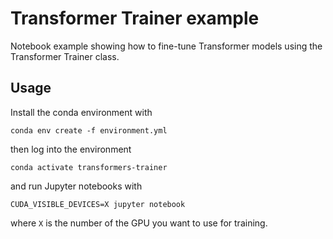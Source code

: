 # Transformer Trainer example

Notebook example showing how to fine-tune Transformer models using the Transformer Trainer class.

## Usage

Install the conda environment with

    conda env create -f environment.yml

then log into the environment

    conda activate transformers-trainer

and run Jupyter notebooks with

    CUDA_VISIBLE_DEVICES=X jupyter notebook

where `X` is the number of the GPU you want to use for training.
